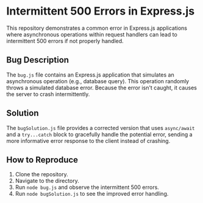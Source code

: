 # Intermittent 500 Errors in Express.js
This repository demonstrates a common error in Express.js applications where asynchronous operations within request handlers can lead to intermittent 500 errors if not properly handled.

## Bug Description
The `bug.js` file contains an Express.js application that simulates an asynchronous operation (e.g., database query).  This operation randomly throws a simulated database error. Because the error isn't caught, it causes the server to crash intermittently.

## Solution
The `bugSolution.js` file provides a corrected version that uses `async/await` and a `try...catch` block to gracefully handle the potential error, sending a more informative error response to the client instead of crashing.

## How to Reproduce
1. Clone the repository.
2. Navigate to the directory.
3. Run `node bug.js` and observe the intermittent 500 errors.
4. Run `node bugSolution.js` to see the improved error handling.